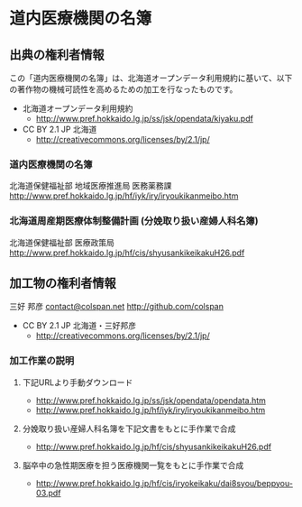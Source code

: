 # 道内医療機関の名簿

## 出典の権利者情報

この「道内医療機関の名簿」は、北海道オープンデータ利用規約に基いて、以下の著作物の機械可読性を高めるための加工を行なったものです。

- 北海道オープンデータ利用規約
   * http://www.pref.hokkaido.lg.jp/ss/jsk/opendata/kiyaku.pdf
- CC BY 2.1 JP 北海道
   * http://creativecommons.org/licenses/by/2.1/jp/

### 道内医療機関の名簿
北海道保健福祉部 地域医療推進局 医務薬務課
http://www.pref.hokkaido.lg.jp/hf/iyk/iry/iryoukikanmeibo.htm

### 北海道周産期医療体制整備計画 (分娩取り扱い産婦人科名簿)
北海道保健福祉部 医療政策局
http://www.pref.hokkaido.lg.jp/hf/cis/shyusankikeikakuH26.pdf

## 加工物の権利者情報

三好 邦彦
contact@colspan.net
http://github.com/colspan

- CC BY 2.1 JP 北海道・三好邦彦
   * http://creativecommons.org/licenses/by/2.1/jp/

### 加工作業の説明

1. 下記URLより手動ダウンロード
   - http://www.pref.hokkaido.lg.jp/ss/jsk/opendata/opendata.htm
   - http://www.pref.hokkaido.lg.jp/hf/iyk/iry/iryoukikanmeibo.htm

2. 分娩取り扱い産婦人科名簿を下記文書をもとに手作業で合成
   - http://www.pref.hokkaido.lg.jp/hf/cis/shyusankikeikakuH26.pdf

3. 脳卒中の急性期医療を担う医療機関一覧をもとに手作業で合成
   - http://www.pref.hokkaido.lg.jp/hf/cis/iryokeikaku/dai8syou/beppyou-03.pdf
